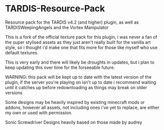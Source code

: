 # TARDIS-Resource-Pack


Resource pack for the TARDIS v4.2 (and higher) plugin, as well as TARDISWeepingAngels and the Vortex Manipulator

This is a fork of the official texture pack for this plugin, i was never a fan of the super stylised assets as they just aren't really built for the vanilla art style, so i thought i'd make one that fits more for those like myself who use default textures.

This is very early and there will likely be droughts in updates, but i plan to keep updating this over time for the forseeable future.

WARNING: this pack will be kept up to date with the latest version of the plugin, if the server you're playing on isn't up to date i recommend waiting until it catches up before redownloading as things may break on older versions


Some designs may be heavily inspired by existing minecraft mods or addons, however all assets, not including ones i've yet to replace, are either my own or used with permission.

Sonic Screwdriver Designs heavily based on those made by audrey
